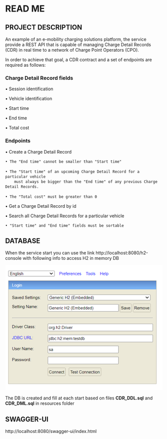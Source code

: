 # READ ME

## PROJECT DESCRIPTION
An example of an e-mobility charging solutions platform, the service provide a REST API that is capable
of managing Charge Detail Records (CDR) in real time to a network of Charge Point Operators
(CPO).

In order to achieve that goal, a CDR contract and a set of endpoints are required as follows:
### Charge Detail Record fields

• Session identification

• Vehicle identification

• Start time

• End time

• Total cost

### Endpoints

• Create a Charge Detail Record

    • The "End time" cannot be smaller than "Start time"

    • The "Start time" of an upcoming Charge Detail Record for a particular vehicle
        must always be bigger than the "End time" of any previous Charge Detail Records.

    • The "Total cost" must be greater than 0

• Get a Charge Detail Record by id

• Search all Charge Detail Records for a particular vehicle

    • "Start time" and "End time" fields must be sortable

## DATABASE

When the service start you can use the link http://localhost:8080/h2-console
with following info to access H2 in memory DB

![img.png](img.png)

The DB is created and fill at each start based on files **CDR_DDL.sql** and **CDR_DML.sql** in resources folder

## SWAGGER-UI

http://localhost:8080/swagger-ui/index.html
